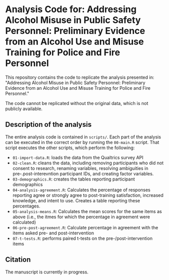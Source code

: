 # Analysis Code for: Addressing Alcohol Misuse in Public Safety Personnel: Preliminary Evidence from an Alcohol Use and Misuse Training for Police and Fire Personnel

This repository contains the code to replicate the analysis presented in: "Addressing Alcohol Misuse in Public Safety Personnel: Preliminary Evidence from an Alcohol Use and Misuse Training for Police and Fire Personnel."

The code cannot be replicated without the original data, which is not publicly available.

## Description of the analysis

The entire analysis code is contained in `scripts/`. Each part of the analysis can be executed in the correct order by running the `00-main.R` script. That script executes the other scripts, which perform the following:

- `01-import-data.R`: loads the data from the Qualtrics survey API
- `02-clean.R`: cleans the data, including removing participants who did not consent to research, renaming variables, resolving ambiguities in pre-.post-interevntion participant IDs, and creating factor variables. 
- `03-demographics.R`: creates the tables reporting participant demographics
- `04-analysis-agreement.R`: Calculates the percentage of responses reporting agree or strongly agree to post-training satisfaction, increased knowledge, and intent to use. Creates a table reporting these percentages.
- `05-analysis-means.R`: Calculates the mean scores for the same items as above (i.e., the itmes for which the percentage in agreement were calculated)
- `06-pre-post-agreement.R`: Calculate percentage in agreement with the items asked pre- and post-intervention
- `07-t-tests.R`: performs paired t-tests on the pre-/post-intervention items

## Citation

The manuscript is currently in progress. 
